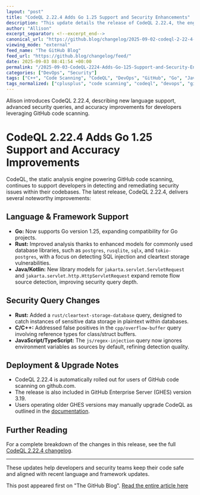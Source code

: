 ```yaml
---
layout: "post"
title: "CodeQL 2.22.4 Adds Go 1.25 Support and Security Enhancements"
description: "This update details the release of CodeQL 2.22.4, the engine driving GitHub code scanning. Notable additions include support for Go 1.25, an improved Rust security query, and enhanced analysis for a range of programming languages. The release also includes fixes and improvements to language frameworks and queries."
author: "Allison"
excerpt_separator: <!--excerpt_end-->
canonical_url: "https://github.blog/changelog/2025-09-02-codeql-2-22-4-adds-support-for-go-1-25-and-accuracy-improvements"
viewing_mode: "external"
feed_name: "The GitHub Blog"
feed_url: "https://github.blog/changelog/feed/"
date: 2025-09-03 08:41:54 +00:00
permalink: "/2025-09-03-CodeQL-2224-Adds-Go-125-Support-and-Security-Enhancements.html"
categories: ["DevOps", "Security"]
tags: ["C++", "Code Scanning", "CodeQL", "DevOps", "GitHub", "Go", "Java", "JavaScript", "Kotlin", "News", "Rust", "Secure Development", "Security", "SQL Injection", "Static Analysis", "TypeScript", "Vulnerability Detection"]
tags_normalized: ["cplusplus", "code scanning", "codeql", "devops", "github", "go", "java", "javascript", "kotlin", "news", "rust", "secure development", "security", "sql injection", "static analysis", "typescript", "vulnerability detection"]
---
```


Allison introduces CodeQL 2.22.4, describing new language support, advanced security queries, and accuracy improvements for developers leveraging GitHub code scanning.<!--excerpt_end-->

# CodeQL 2.22.4 Adds Go 1.25 Support and Accuracy Improvements

CodeQL, the static analysis engine powering GitHub code scanning, continues to support developers in detecting and remediating security issues within their codebases. The latest release, CodeQL 2.22.4, delivers several noteworthy improvements:

## Language & Framework Support

- **Go:** Now supports Go version 1.25, expanding compatibility for Go projects.
- **Rust:** Improved analysis thanks to enhanced models for commonly used database libraries, such as `postgres`, `rusqlite`, `sqlx`, and `tokio-postgres`, with a focus on detecting SQL injection and cleartext storage vulnerabilities.
- **Java/Kotlin:** New library models for `jakarta.servlet.ServletRequest` and `jakarta.servlet.http.HttpServletRequest` expand remote flow source detection, improving security query depth.

## Security Query Changes

- **Rust:** Added a `rust/cleartext-storage-database` query, designed to catch instances of sensitive data storage in plaintext within databases.
- **C/C++:** Addressed false positives in the `cpp/overflow-buffer` query involving reference types for class/struct buffers.
- **JavaScript/TypeScript:** The `js/regex-injection` query now ignores environment variables as sources by default, refining detection quality.

## Deployment & Upgrade Notes

- CodeQL 2.22.4 is automatically rolled out for users of GitHub code scanning on github.com.
- The release is also included in GitHub Enterprise Server (GHES) version 3.19.
- Users operating older GHES versions may manually upgrade CodeQL as outlined in the [documentation](https://docs.github.com/enterprise-server@3.17/admin/managing-code-security/managing-github-advanced-security-for-your-enterprise/configuring-code-scanning-for-your-appliance#configuring-codeql-analysis-on-a-server-without-internet-access).

## Further Reading

For a complete breakdown of the changes in this release, see the full [CodeQL 2.22.4 changelog](https://codeql.github.com/docs/codeql-overview/codeql-changelog/codeql-cli-2.22.4/).

---

These updates help developers and security teams keep their code safe and aligned with recent language and framework updates.

This post appeared first on "The GitHub Blog". [Read the entire article here](https://github.blog/changelog/2025-09-02-codeql-2-22-4-adds-support-for-go-1-25-and-accuracy-improvements)
